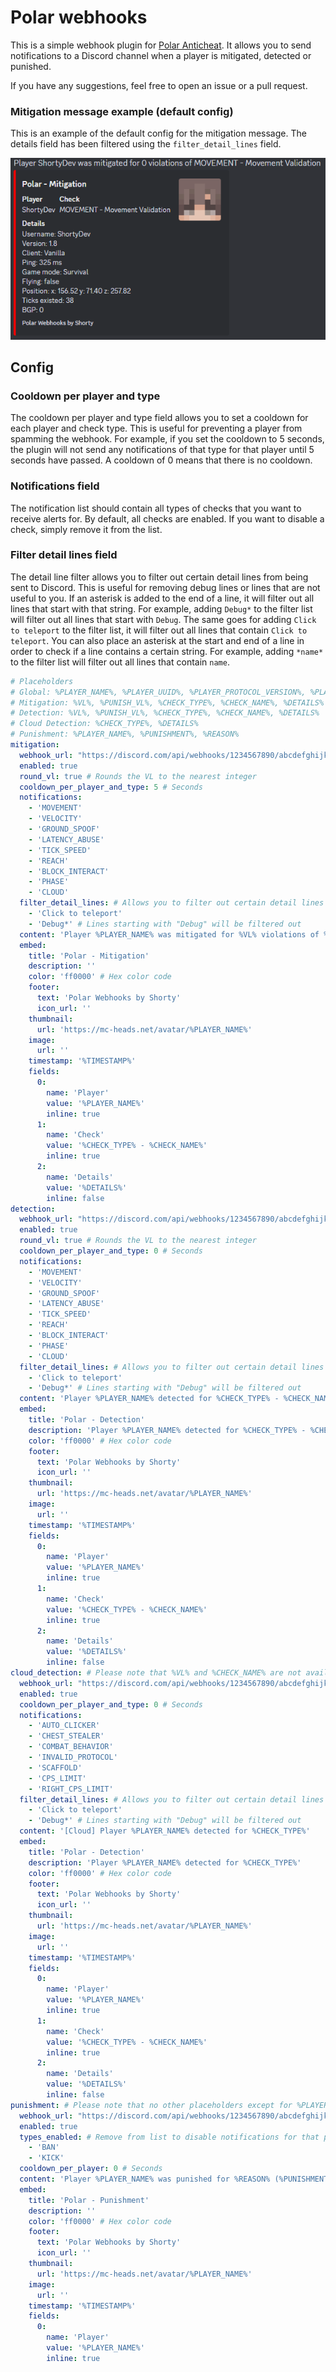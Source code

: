 # Polar webhooks

This is a simple webhook plugin for [Polar Anticheat](https://polar.top). It allows you to send notifications to a Discord channel when a player is mitigated, detected or punished.

If you have any suggestions, feel free to open an issue or a pull request.

### Mitigation message example (default config)
This is an example of the default config for the mitigation message. The details field has been filtered using the `filter_detail_lines` field.

![Example](assets/default_mitigation.png)

## Config

### Cooldown per player and type
The cooldown per player and type field allows you to set a cooldown for each player and check type. This is useful for preventing a player from spamming the webhook. For example, if you set the cooldown to 5 seconds, the plugin will not send any notifications of that type for that player until 5 seconds have passed. A cooldown of 0 means that there is no cooldown.

### Notifications field
The notification list should contain all types of checks that you want to receive alerts for. By default, all checks are enabled. If you want to disable a check, simply remove it from the list.

### Filter detail lines field
The detail line filter allows you to filter out certain detail lines from being sent to Discord. This is useful for removing debug lines or lines that are not useful to you. If an asterisk is added to the end of a line, it will filter out all lines that start with that string. For example, adding `Debug*` to the filter list will filter out all lines that start with `Debug`. The same goes for adding `Click to teleport` to the filter list, it will filter out all lines that contain `Click to teleport`. You can also place an asterisk at the start and end of a line in order to check if a line contains a certain string. For example, adding `*name*` to the filter list will filter out all lines that contain `name`.

```yml
# Placeholders
# Global: %PLAYER_NAME%, %PLAYER_UUID%, %PLAYER_PROTOCOL_VERSION%, %PLAYER_LATENCY%, %PLAYER_IP%, %PLAYER_CLIENT_VERSION_NAME%, %PLAYER_CLIENT_BRAND%, %TIMESTAMP% (current time in RFC-3339 format), %TIMESTAMP_UNIX% (current time in Unix format)
# Mitigation: %VL%, %PUNISH_VL%, %CHECK_TYPE%, %CHECK_NAME%, %DETAILS%
# Detection: %VL%, %PUNISH_VL%, %CHECK_TYPE%, %CHECK_NAME%, %DETAILS%
# Cloud Detection: %CHECK_TYPE%, %DETAILS%
# Punishment: %PLAYER_NAME%, %PUNISHMENT%, %REASON%
mitigation:
  webhook_url: "https://discord.com/api/webhooks/1234567890/abcdefghijklmnopqrstuvwxyz"
  enabled: true
  round_vl: true # Rounds the VL to the nearest integer
  cooldown_per_player_and_type: 5 # Seconds
  notifications:
    - 'MOVEMENT'
    - 'VELOCITY'
    - 'GROUND_SPOOF'
    - 'LATENCY_ABUSE'
    - 'TICK_SPEED'
    - 'REACH'
    - 'BLOCK_INTERACT'
    - 'PHASE'
    - 'CLOUD'
  filter_detail_lines: # Allows you to filter out certain detail lines from being sent to Discord
    - 'Click to teleport'
    - 'Debug*' # Lines starting with "Debug" will be filtered out
  content: 'Player %PLAYER_NAME% was mitigated for %VL% violations of %CHECK_TYPE% - %CHECK_NAME%'
  embed:
    title: 'Polar - Mitigation'
    description: ''
    color: 'ff0000' # Hex color code
    footer:
      text: 'Polar Webhooks by Shorty'
      icon_url: ''
    thumbnail:
      url: 'https://mc-heads.net/avatar/%PLAYER_NAME%'
    image:
      url: ''
    timestamp: '%TIMESTAMP%'
    fields:
      0:
        name: 'Player'
        value: '%PLAYER_NAME%'
        inline: true
      1:
        name: 'Check'
        value: '%CHECK_TYPE% - %CHECK_NAME%'
        inline: true
      2:
        name: 'Details'
        value: '%DETAILS%'
        inline: false
detection:
  webhook_url: "https://discord.com/api/webhooks/1234567890/abcdefghijklmnopqrstuvwxyz"
  enabled: true
  round_vl: true # Rounds the VL to the nearest integer
  cooldown_per_player_and_type: 0 # Seconds
  notifications:
    - 'MOVEMENT'
    - 'VELOCITY'
    - 'GROUND_SPOOF'
    - 'LATENCY_ABUSE'
    - 'TICK_SPEED'
    - 'REACH'
    - 'BLOCK_INTERACT'
    - 'PHASE'
    - 'CLOUD'
  filter_detail_lines: # Allows you to filter out certain detail lines from being sent to Discord
    - 'Click to teleport'
    - 'Debug*' # Lines starting with "Debug" will be filtered out
  content: 'Player %PLAYER_NAME% detected for %CHECK_TYPE% - %CHECK_NAME%'
  embed:
    title: 'Polar - Detection'
    description: 'Player %PLAYER_NAME% detected for %CHECK_TYPE% - %CHECK_NAME%'
    color: 'ff0000' # Hex color code
    footer:
      text: 'Polar Webhooks by Shorty'
      icon_url: ''
    thumbnail:
      url: 'https://mc-heads.net/avatar/%PLAYER_NAME%'
    image:
      url: ''
    timestamp: '%TIMESTAMP%'
    fields:
      0:
        name: 'Player'
        value: '%PLAYER_NAME%'
        inline: true
      1:
        name: 'Check'
        value: '%CHECK_TYPE% - %CHECK_NAME%'
        inline: true
      2:
        name: 'Details'
        value: '%DETAILS%'
        inline: false
cloud_detection: # Please note that %VL% and %CHECK_NAME% are not available for cloud detections
  webhook_url: "https://discord.com/api/webhooks/1234567890/abcdefghijklmnopqrstuvwxyz"
  enabled: true
  cooldown_per_player_and_type: 0 # Seconds
  notifications:
    - 'AUTO_CLICKER'
    - 'CHEST_STEALER'
    - 'COMBAT_BEHAVIOR'
    - 'INVALID_PROTOCOL'
    - 'SCAFFOLD'
    - 'CPS_LIMIT'
    - 'RIGHT_CPS_LIMIT'
  filter_detail_lines: # Allows you to filter out certain detail lines from being sent to Discord
    - 'Click to teleport'
    - 'Debug*' # Lines starting with "Debug" will be filtered out
  content: '[Cloud] Player %PLAYER_NAME% detected for %CHECK_TYPE%'
  embed:
    title: 'Polar - Detection'
    description: 'Player %PLAYER_NAME% detected for %CHECK_TYPE%'
    color: 'ff0000' # Hex color code
    footer:
      text: 'Polar Webhooks by Shorty'
      icon_url: ''
    thumbnail:
      url: 'https://mc-heads.net/avatar/%PLAYER_NAME%'
    image:
      url: ''
    timestamp: '%TIMESTAMP%'
    fields:
      0:
        name: 'Player'
        value: '%PLAYER_NAME%'
        inline: true
      1:
        name: 'Check'
        value: '%CHECK_TYPE% - %CHECK_NAME%'
        inline: true
      2:
        name: 'Details'
        value: '%DETAILS%'
        inline: false
punishment: # Please note that no other placeholders except for %PLAYER_NAME%, %PUNISHMENT% and %REASON% are available for punishments
  webhook_url: "https://discord.com/api/webhooks/1234567890/abcdefghijklmnopqrstuvwxyz"
  enabled: true
  types_enabled: # Remove from list to disable notifications for that punishment type
    - 'BAN'
    - 'KICK'
  cooldown_per_player: 0 # Seconds
  content: 'Player %PLAYER_NAME% was punished for %REASON% (%PUNISHMENT%)'
  embed:
    title: 'Polar - Punishment'
    description: ''
    color: 'ff0000' # Hex color code
    footer:
      text: 'Polar Webhooks by Shorty'
      icon_url: ''
    thumbnail:
      url: 'https://mc-heads.net/avatar/%PLAYER_NAME%'
    image:
      url: ''
    timestamp: '%TIMESTAMP%'
    fields:
      0:
        name: 'Player'
        value: '%PLAYER_NAME%'
        inline: true
```